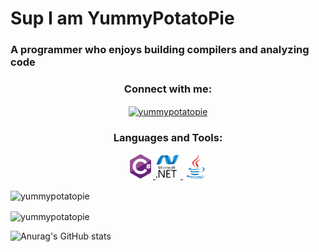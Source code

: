 # Sup I am YummyPotatoPie
### A programmer who enjoys building compilers and analyzing code


<h3 align="center">Connect with me:</h3>
<p align="center">
<a href="https://codeforces.com/profile/yummypotatopie" target="blank"><img align="center" src="https://cdn.jsdelivr.net/npm/simple-icons@3.0.1/icons/codeforces.svg" alt="yummypotatopie" height="30" width="40" /></a>
</p>

<h3 align="center">Languages and Tools:</h3>
<p align="center"> <a href="https://www.w3schools.com/cs/" target="_blank"> <img src="https://raw.githubusercontent.com/devicons/devicon/master/icons/csharp/csharp-original.svg" alt="csharp" width="40" height="40"/> </a> <a href="https://dotnet.microsoft.com/" target="_blank"> <img src="https://raw.githubusercontent.com/devicons/devicon/master/icons/dot-net/dot-net-original-wordmark.svg" alt="dotnet" width="40" height="40"/> </a> <a href="https://www.java.com" target="_blank"> <img src="https://raw.githubusercontent.com/devicons/devicon/master/icons/java/java-original.svg" alt="java" width="40" height="40"/> </a> </p>

<p><img align="center" src="https://github-readme-stats.vercel.app/api/top-langs?username=yummypotatopie&show_icons=true&locale=en&layout=compact" alt="yummypotatopie" /></p>

<p><img align="center" src="https://github-readme-streak-stats.herokuapp.com/?user=yummypotatopie&" alt="yummypotatopie" /></p>

![Anurag's GitHub stats](https://github-readme-stats.vercel.app/api?username=YummyPotatoPie&show_icons=true&theme=radical)
